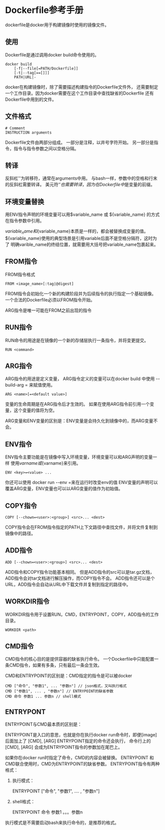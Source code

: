 # Dockerfile参考手册

dockerfile是docker用于构建镜像时使用的镜像文件。

## 使用

Dockerfile是通过调用docker build命令使用的。

	
	docker build 
		[-f|--file[=PATH/Dockerfile]] 
		[-t|--tag[==[]]]
		PATH|URL|-

docker在构建镜像时，除了需要描述构建指令的Dockerfile文件外，
还需要制定一个工作目录。因为docker需要在这个工作目录中查找缺省的Dockerfile
还有Dockerfile中用到的文件。

## 文件格式

	# Comment
	INSTRUCTION arguments

Dockerfile文件由两部分组成。
一部分是注释，以井号字符开始。
另一部分是指令，指令与指令参数之间以空格分隔。

## 转译

反斜杠'\'为转移符，通常在arguments中用。
与bash一样，参数中的空格和行末的反斜杠需要转译。
美元符‘$’也需要转译，因为在Dockerfile中$是变量的前缀。


## 环境变量替换

用ENV指令声明的环境变量可以用$variable_name 或 ${variable_name}
的方式在指令参数中引用。

$variable_name和${variable_name}本质是一样的，都会被替换成变量的值。
${variable_name}使用的典型场景是引用variable后面不是空格分隔符，这时为了
明确varible_name的终结位置，就需要用大括号把variable_name包裹起来。

## FROM指令

FROM指令格式

	FROM <image_name>[:tag|@digest]

FROM指令会初始化一个新的构建阶段并为后续指令的执行指定一个基础镜像。
一个合法的Dockerfile必须以FROM指令开始。

ARG指令是唯一可能在FROM之前出现的指令

## RUN指令
RUN命令的用途是在镜像的一个新的存储层执行一条指令，并将变更提交。

	RUN <command>
	
## ARG指令

ARG指令的用途是定义变量， ARG指令定义的变量可以在docker build 中使用
--build-arg <varname>=<value> 来赋值使用。

	ARG <name>[=<default value>]

变量的生命周期是在ARG指令后才生效的。
如果在使用ARG指令前引用一个变量，这个变量的值将为空。

ARG变量和ENV变量的区别是：ENV变量是会持久化到镜像中的，而ARG变量不会。

## ENV指令

ENV指令主要功能是在镜像中写入环境变量，环境变量可以和ARG声明的变量一样
使用$varname或${varname}来引用。

	ENV <key>=<value> ...

你还可以使用 docker run --env <key>=<value>来在运行时改变env的值
ENV变量的声明可以覆盖ARG变量，ENV变量也可以以ARG变量的值作为初始值。

## COPY指令

	COPY [--chown=<user>:<group>] <src>... <dest>

COPY指令会在FROM指令指定的PATH上下文路径中查找文件，并将文件复制到镜像中的<dest>路径。

## ADD指令

	ADD [--chown=<user>:<group>] <src>... <dest>

ADD指令和COPY指令功能基本相同。
但是ADD指令的src可以是tar.gz文档，ADD指令会对tar文档进行解压操作，而COPY指令不会。
ADD指令还可以是个URL，ADD指令会自动从URL中下载文件并复制到<dest>指定的路径中。

## WORKDIR指令

WORKDIR指令用于设置RUN，CMD，ENTRYPOINT，COPY，ADD指令的工作目录。

	WORKDIR <path>

## CMD指令

CMD指令的核心目的是提供容器的缺省执行命令。
一个Dockerfile中只能配置一条CMD指令，如果有多条，只有最后一条会生效。

CMD和ENTRYPOINT的区别是：CMD指定的指令是可以被docker
	
	CMD ["命令", "参数1", ... "参数n"] // json格式，又叫执行格式
	CMD ["参数1", ... , "参数n"] // ENTRYPOINT的缺省参数
	CMD 命令 参数1 ... 参数n // shell模式

## ENTRYPONT

ENTRYPOINT与CMD最本质的区别是：

ENTRYPOINT是入口的意思，也就是你在执行docker run命令时，即便[image] 后面加上了
[CMD], [ARG] ENTRYPOINT指定的命令还会执行，
命令行上的[CMD], [ARG] 会成为ENTRYPOINT指令的参数加在尾巴上。

如果你在docker run时指定了命令，CMD的内容会被替换。
ENTRYPOINT 和 CMD联合使用时，CMD为ENTRYPOINT的缺省参数。
ENTRYPOINT指令有两种格式：
1. 执行模式：
	
	
	ENTRYPOINT ["命令", "参数1", .... , "参数n"]

2. shell格式：
	

	ENTRYPOINT 命令 参数1 。。。参数n

执行模式是不需要启动bash来执行命令的，是推荐的格式。






	


